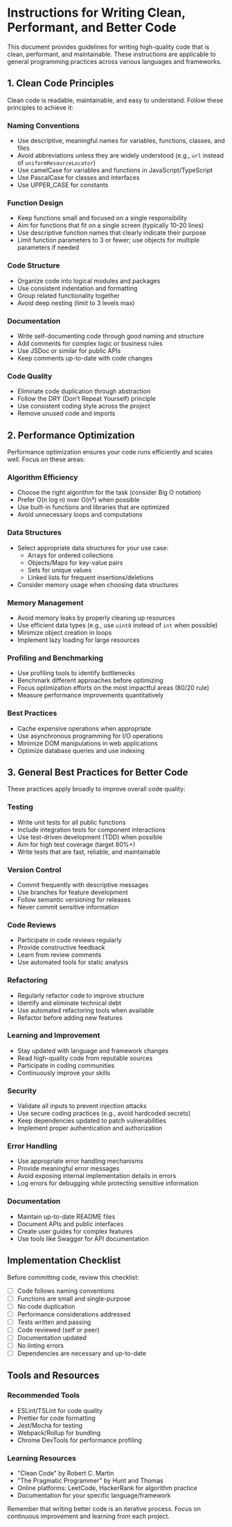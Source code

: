 # Instructions for Writing Clean, Performant, and Better Code

This document provides guidelines for writing high-quality code that is clean, performant, and maintainable. These instructions are applicable to general programming practices across various languages and frameworks.

## 1. Clean Code Principles

Clean code is readable, maintainable, and easy to understand. Follow these principles to achieve it:

### Naming Conventions

- Use descriptive, meaningful names for variables, functions, classes, and files
- Avoid abbreviations unless they are widely understood (e.g., `url` instead of `uniformResourceLocator`)
- Use camelCase for variables and functions in JavaScript/TypeScript
- Use PascalCase for classes and interfaces
- Use UPPER_CASE for constants

### Function Design

- Keep functions small and focused on a single responsibility
- Aim for functions that fit on a single screen (typically 10-20 lines)
- Use descriptive function names that clearly indicate their purpose
- Limit function parameters to 3 or fewer; use objects for multiple parameters if needed

### Code Structure

- Organize code into logical modules and packages
- Use consistent indentation and formatting
- Group related functionality together
- Avoid deep nesting (limit to 3 levels max)

### Documentation

- Write self-documenting code through good naming and structure
- Add comments for complex logic or business rules
- Use JSDoc or similar for public APIs
- Keep comments up-to-date with code changes

### Code Quality

- Eliminate code duplication through abstraction
- Follow the DRY (Don't Repeat Yourself) principle
- Use consistent coding style across the project
- Remove unused code and imports

## 2. Performance Optimization

Performance optimization ensures your code runs efficiently and scales well. Focus on these areas:

### Algorithm Efficiency

- Choose the right algorithm for the task (consider Big O notation)
- Prefer O(n log n) over O(n²) when possible
- Use built-in functions and libraries that are optimized
- Avoid unnecessary loops and computations

### Data Structures

- Select appropriate data structures for your use case:
  - Arrays for ordered collections
  - Objects/Maps for key-value pairs
  - Sets for unique values
  - Linked lists for frequent insertions/deletions
- Consider memory usage when choosing data structures

### Memory Management

- Avoid memory leaks by properly cleaning up resources
- Use efficient data types (e.g., use `uint8` instead of `int` when possible)
- Minimize object creation in loops
- Implement lazy loading for large resources

### Profiling and Benchmarking

- Use profiling tools to identify bottlenecks
- Benchmark different approaches before optimizing
- Focus optimization efforts on the most impactful areas (80/20 rule)
- Measure performance improvements quantitatively

### Best Practices

- Cache expensive operations when appropriate
- Use asynchronous programming for I/O operations
- Minimize DOM manipulations in web applications
- Optimize database queries and use indexing

## 3. General Best Practices for Better Code

These practices apply broadly to improve overall code quality:

### Testing

- Write unit tests for all public functions
- Include integration tests for component interactions
- Use test-driven development (TDD) when possible
- Aim for high test coverage (target 80%+)
- Write tests that are fast, reliable, and maintainable

### Version Control

- Commit frequently with descriptive messages
- Use branches for feature development
- Follow semantic versioning for releases
- Never commit sensitive information

### Code Reviews

- Participate in code reviews regularly
- Provide constructive feedback
- Learn from review comments
- Use automated tools for static analysis

### Refactoring

- Regularly refactor code to improve structure
- Identify and eliminate technical debt
- Use automated refactoring tools when available
- Refactor before adding new features

### Learning and Improvement

- Stay updated with language and framework changes
- Read high-quality code from reputable sources
- Participate in coding communities
- Continuously improve your skills

### Security

- Validate all inputs to prevent injection attacks
- Use secure coding practices (e.g., avoid hardcoded secrets)
- Keep dependencies updated to patch vulnerabilities
- Implement proper authentication and authorization

### Error Handling

- Use appropriate error handling mechanisms
- Provide meaningful error messages
- Avoid exposing internal implementation details in errors
- Log errors for debugging while protecting sensitive information

### Documentation

- Maintain up-to-date README files
- Document APIs and public interfaces
- Create user guides for complex features
- Use tools like Swagger for API documentation

## Implementation Checklist

Before committing code, review this checklist:

- [ ] Code follows naming conventions
- [ ] Functions are small and single-purpose
- [ ] No code duplication
- [ ] Performance considerations addressed
- [ ] Tests written and passing
- [ ] Code reviewed (self or peer)
- [ ] Documentation updated
- [ ] No linting errors
- [ ] Dependencies are necessary and up-to-date

## Tools and Resources

### Recommended Tools

- ESLint/TSLint for code quality
- Prettier for code formatting
- Jest/Mocha for testing
- Webpack/Rollup for bundling
- Chrome DevTools for performance profiling

### Learning Resources

- "Clean Code" by Robert C. Martin
- "The Pragmatic Programmer" by Hunt and Thomas
- Online platforms: LeetCode, HackerRank for algorithm practice
- Documentation for your specific language/framework

Remember that writing better code is an iterative process. Focus on continuous improvement and learning from each project.
